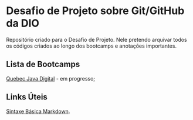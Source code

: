 # Desafio de Projeto sobre Git/GitHub da DIO

Repositório criado para o Desafio de Projeto. Nele pretendo arquivar todos os códigos criados ao longo dos bootcamps e anotações importantes.

## Lista de Bootcamps
[Quebec Java Digital](https://web.dio.me/track/quebec-java-digital) - em progresso;


## Links Úteis
[Sintaxe Básica Markdown](https://www.markdownguide.org/basic-syntax/).
